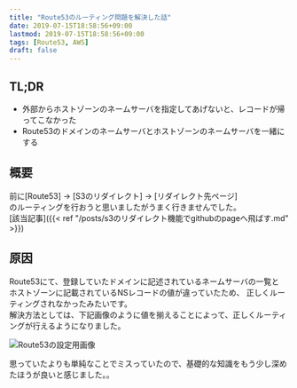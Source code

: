 ```yaml
---
title: "Route53のルーティング問題を解決した話"
date: 2019-07-15T18:58:56+09:00
lastmod: 2019-07-15T18:58:56+09:00
tags: [Route53, AWS]
draft: false
---
```

## TL;DR
- 外部からホストゾーンのネームサーバを指定してあげないと、レコードが帰ってこなかった
- Route53のドメインのネームサーバとホストゾーンのネームサーバを一緒にする


## 概要
前に[Route53] -> [S3のリダイレクト] -> [リダイレクト先ページ]  
のルーティングを行おうと思いましたがうまく行きませんでした。  
[該当記事]({{< ref "/posts/s3のリダイレクト機能でgithubのpageへ飛ばす.md" >}})  

## 原因
Route53にて、登録していたドメインに記述されているネームサーバの一覧と
ホストゾーンに記載されているNSレコードの値が違っていたため、
正しくルーティングされなかったみたいです。  
解決方法としては、下記画像のように値を揃えることによって、正しくルーティングが行えるようになりました。

![Route53の設定用画像](/resources/aws/route53_dns.png)

思っていたよりも単純なことでミスっていたので、基礎的な知識をもう少し深めたほうが良いと感じました。。
